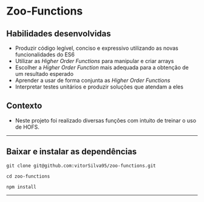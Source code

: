 # Zoo-Functions

## Habilidades desenvolvidas

- Produzir código legível, conciso e expressivo utilizando as novas funcionalidades do ES6
- Utilizar as _Higher Order Functions_ para manipular e criar arrays
- Escolher a _Higher Order Function_ mais adequada para a obtenção de um resultado esperado
- Aprender a usar de forma conjunta as _Higher Order Functions_
- Interpretar testes unitários e produzir soluções que atendam a eles

## Contexto
 
 - Neste projeto foi realizado diversas funções com intuito de treinar o uso de HOFS.
---

## Baixar e instalar as dependências

```
git clone git@github.com:vitorSilva95/zoo-functions.git
```
```
cd zoo-functions
```
```
npm install
```
---
